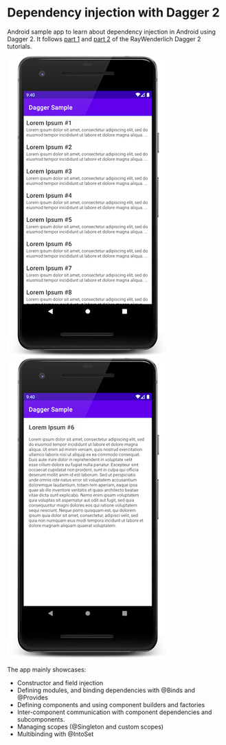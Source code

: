 # Dependency injection with Dagger 2

Android sample app to learn about dependency injection in Android using Dagger 2. It follows [part 1](https://www.raywenderlich.com/7337181-dagger-2-tutorial-for-android-advanced) and [part 2](https://www.raywenderlich.com/7337181-dagger-2-tutorial-for-android-advanced-part-2) of the RayWenderlich Dagger 2 tutorials.

![all news screen](https://github.com/husaynhakeem/android-playground/blob/master/DaggerSample/art/all_news_screen.png)
![news item screen](https://github.com/husaynhakeem/android-playground/blob/master/DaggerSample/art/news_item_screen.png)

The app mainly showcases:
- Constructor and field injection
- Defining modules, and binding dependencies with @Binds and @Provides
- Defining components and using component builders and factories
- Inter-component communication with component dependencies and subcomponents.
- Managing scopes (@Singleton and custom scopes)
- Multibinding with @IntoSet
